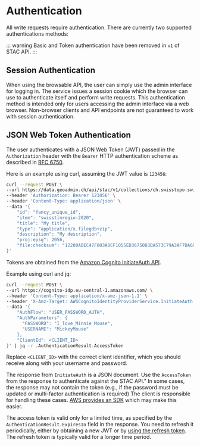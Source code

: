 # Authentication

All write requests require authentication. There are currently two supported authentications methods:

::: warning
Basic and Token authentication have been removed in `v1` of STAC API.
:::

## Session Authentication

When using the browsable API, the user can simply use the admin interface for logging in.
The service issues a session cookie which the browser can use to authenticate itself and perform write requests.
This authentication method is intended only for users accessing the admin interface via a web browser.
Non-browser clients and API endpoints are not guaranteed to work with session authentication.

## JSON Web Token Authentication

The user authenticates with a JSON Web Token (JWT) passed in the
`Authorization` header with the `Bearer` HTTP authentication scheme as
described in
[RFC 6750](https://datatracker.ietf.org/doc/html/rfc6750#section-2.1).

Here is an example using curl, assuming the JWT value is `123456`:

```bash
curl --request POST \
--url https://data.geoadmin.ch/api/stac/v1/collections/ch.swisstopo.swisstlmregio/items/swisstlmregio-2020/assets \
--header 'Authorization: Bearer 123456' \
--header 'Content-Type: application/json' \
--data '{
    "id": "fancy_unique_id",
    "item": "swisstlmregio-2020",
    "title": "My title",
    "type": "application/x.filegdb+zip",
    "description": "My description",
    "proj:epsg": 2056,
    "file:checksum": "12200ADEC47F803A8CF1055ED36750B3BA573C79A3AF7DA6D6F5A2AED03EA16AF3BC"
}'
```

Tokens are obtained from the [Amazon Cognito InitiateAuth API](https://docs.aws.amazon.com/cognito-user-identity-pools/latest/APIReference/API_InitiateAuth.html).

Example using curl and jq:

```bash
curl --request POST \
--url https://cognito-idp.eu-central-1.amazonaws.com/ \
--header 'Content-Type: application/x-amz-json-1.1' \
--header 'X-Amz-Target: AWSCognitoIdentityProviderService.InitiateAuth' \
--data '{
    "AuthFlow": "USER_PASSWORD_AUTH",
    "AuthParameters": {
      "PASSWORD": "I_love_Minnie_Mouse",
      "USERNAME": "MickeyMouse"
    },
    "ClientId": <CLIENT_ID>
}' | jq -r .AuthenticationResult.AccessToken
```

Replace `<CLIENT_ID>` with the correct client identifier, which you should receive along with your username and password.

The response from `InitiateAuth` is a JSON document.
Use the `AccessToken` from the response to authenticate against the STAC API."
In some cases, the response may not contain the token (e.g., if the password must be updated or multi-factor authentication is required)
The client is responsible for handling these cases.
[AWS provides an SDK](https://aws.amazon.com/developer/tools/) which may
make this easier.

The access token is valid only for a limited time, as specified by the `AuthenticationResult.ExpiresIn` field in the response.
You need to refresh it periodically, either by obtaining a new JWT or by [using the refresh token](https://docs.aws.amazon.com/cognito/latest/developerguide/amazon-cognito-user-pools-using-the-refresh-token.html).
The refresh token is typically valid for a longer time period.
